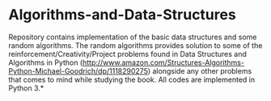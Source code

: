 # Algorithms-and-Data-Structures
Repository contains implementation of the basic data structures and some random algorithms. The random algorithms provides  solution to some of the reinforcement/Creativity/Project problems found in Data Structures and Algorithms in Python (http://www.amazon.com/Structures-Algorithms-Python-Michael-Goodrich/dp/1118290275) alongside any other problems that comes to mind while studying the book.
All codes are implemented in Python 3.*
